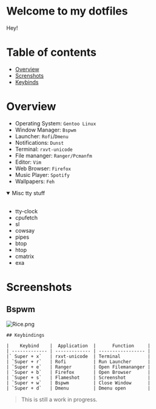 # Welcome to my dotfiles

Hey!

# Table of contents
- [Overview](#overview)
- [Screnshots](#screenshots)
- [Keybinds](Keybinds)

# Overview
- Operating System: `Gentoo Linux`
- Window Manager: `Bspwm`
- Launcher: `Rofi`/`Dmenu` 
- Notifications: `Dunst`
- Terminal: `rxvt-unicode`
- File mananger: `Ranger/Pcmanfm`
- Editor: `Vim`
- Web Browser: `Firefox`
- Music Player: `Spotify`
- Wallpapers: `Feh`

<details open>
<summary>Misc tty stuff</summary>
<br>

- tty-clock
- cpufetch
- sl
- cowsay
- pipes
- btop
- htop
- cmatrix
- exa

</details>

# Screenshots
 ## Bspwm
![Rice.png](Rice.png)

```
## Keybindings

|    Keybind    |  Application  |      Function     |
| ------------- | ------------- | ----------------- |
|` Super + x`   | rxvt-unicode  | Terminal          |
| `Super + r`   | Rofi          | Run Launcher      |
| `Super + e`   | Ranger        | Open Filemananger |
| `Super + b`   | Firefox       | Open Browser      |
| `Super + s`   | Flameshot     | Screenshot        | 
| `Super + w`   | Bspwm         | Close Window      |
| `Super + d`   | Dmenu         | Dmenu open        |
```
> This is still a work in progress. 
